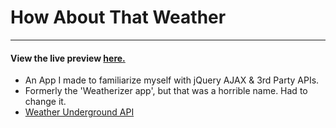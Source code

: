 # How About That Weather
---
#### View the live preview [here.](http://htmlpreview.github.io/?https://github.com/3mily/How-About-That-Weather/blob/master/index.html)
- An App I made to familiarize myself with jQuery AJAX & 3rd Party APIs.
- Formerly the 'Weatherizer app', but that was a horrible name. Had to change it.
- [Weather Underground API ](http://www.wunderground.com/weather/api/)
